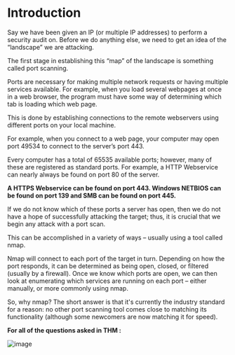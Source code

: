 # Introduction

Say we have been given an IP (or multiple IP addresses) to perform a security audit on. Before we do anything else, we need to get an idea of the “landscape” we are attacking.

The first stage in establishing this “map” of the landscape is something called port scanning.

Ports are necessary for making multiple network requests or having multiple services available. For example, when you load several webpages at once in a web browser, the program must have some way of determining which tab is loading which web page.

This is done by establishing connections to the remote webservers using different ports on your local machine.

For example, when you connect to a web page, your computer may open port 49534 to connect to the server’s port 443.

Every computer has a total of 65535 available ports; however, many of these are registered as standard ports. For example, a HTTP Webservice can nearly always be found on port 80 of the server.

**A HTTPS Webservice can be found on port 443. Windows NETBIOS can be found on port 139 and SMB can be found on port 445.**

If we do not know which of these ports a server has open, then we do not have a hope of successfully attacking the target; thus, it is crucial that we begin any attack with a port scan.

This can be accomplished in a variety of ways – usually using a tool called nmap.

Nmap will connect to each port of the target in turn. Depending on how the port responds, it can be determined as being open, closed, or filtered (usually by a firewall). Once we know which ports are open, we can then look at enumerating which services are running on each port – either manually, or more commonly using nmap.

So, why nmap? The short answer is that it's currently the industry standard for a reason: no other port scanning tool comes close to matching its functionality (although some newcomers are now matching it for speed).

**For all of the questions asked in THM :**

![image](https://user-images.githubusercontent.com/112873207/196805192-69d67915-9bce-4e66-bc58-5e925b989cde.png)

